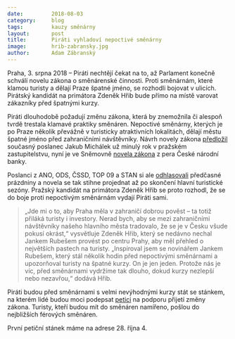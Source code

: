 ```yaml
---
date:         2018-08-03
category:     blog
tags:         kauzy směnárny
layout:       post
title:        Piráti vyhladoví nepoctivé směnárny
image:        hrib-zabransky.jpg
author:       Adam Zábranský
---
```


Praha, 3. srpna 2018 – Piráti nechtějí čekat na to, až Parlament konečně schválí novelu zákona o směnárenské činnosti. Proti směnárnám, které klamou turisty a dělají Praze špatné jméno, se rozhodli bojovat v ulicích. Pirátský kandidát na primátora Zdeněk Hřib bude přímo na místě varovat zákazníky před špatnými kurzy.

Piráti dlouhodobě požadují změnu zákona, která by znemožnila či alespoň tvrdě trestala klamavé praktiky směnáren. Nepoctivé směnárny, kterých je po Praze několik převážně v turisticky atraktivních lokalitách, dělají městu špatné jméno před zahraničními návštěvníky. Návrh novely zákona [předložil](https://praha.pirati.cz/navrh-zakona-proti-podvodnym-smenarnam.html) současný poslanec Jakub Michálek už minulý rok v pražském zastupitelstvu, nyní je ve Sněmovně [novela zákona](http://www.psp.cz/sqw/historie.sqw?o=8&t=188) z pera České národní banky.

Poslanci z ANO, ODS, ČSSD, TOP 09 a STAN si ale [odhlasovali](https://www.pirati.cz/tiskove-zpravy/poslanci-si-odhlasovali-predcasne-prazdniny.html) předčasné prázdniny a novela se tak stihne projednat až po skončení hlavní turistické sezóny. Pražský kandidát na primátora Zdeněk Hřib se proto rozhodl, že se do boje proti nepoctivým směnárnám vydají Piráti sami. 

> „Jde mi o to, aby Praha měla v zahraničí dobrou pověst – ta totiž přiláká turisty i investory. Nerad bych, aby se mezi zahraničními návštěvníky našeho hlavního města tradovalo, že se je v Česku všude pokusí okrást,“ vysvětluje Zdeněk Hřib, který se nedávno nechal Jankem Rubešem provést po centru Prahy, aby měl přehled o největších pastech na turisty. „Inspiroval jsem se novinářem Jankem Rubešem, který stál několik hodin před nepoctivými směnárnami a upozorňoval turisty na špatné kurzy. On je jen jeden. Protože nás je víc, před směnárnami vydržíme tak dlouho, dokud kurzy nezlepší nebo nezavřou,“ dodává Hřib.

Piráti budou před směnárnami s velmi nevýhodnými kurzy stát se stánkem, na kterém lidé budou moci podepsat [petici](https://docs.google.com/document/d/1lUDd0aQyMmkkDtCtM40QLIx0AzH2rYIjB6MDb-qLRhA/edit) na podporu přijetí změny zákona. Turisty, kteří budou mít do směnáren namířeno, pošlou do nejbližších férových směnáren.

První petiční stánek máme na adrese 28. října 4.
